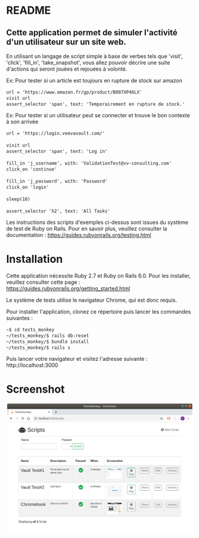 # README

## Cette application permet de simuler l'activité d'un utilisateur sur un site web.

En utilisant un langage de script simple à base de verbes tels que 'visit', 'click', 'fill_in', 'take_snapshot', vous allez pouvoir décrire une suite d'actions qui seront jouées et rejouées à volonté.

Ex: Pour tester si un article est toujours en rupture de stock sur amazon

```
url = 'https://www.amazon.fr/gp/product/B087XP46LX'
visit url
assert_selector 'span', text: 'Temporairement en rupture de stock.'
```

Ex: Pour tester si un utilisateur peut se connecter et trouve le bon contexte à son arrivée

```
url = 'https://login.veevavault.com/'

visit url
assert_selector 'span', text: 'Log in'

fill_in 'j_username', with: 'ValidationTest@vv-consulting.com'
click_on 'continue'

fill_in 'j_password', with: 'Password'
click_on 'login'

sleep(10)

assert_selector 'h2', text: 'All Tasks'
```

Les instructions des scripts d'exemples ci-dessus sont issues du système de test de Ruby on Rails. Pour en savoir plus, veuillez consulter la documentation : https://guides.rubyonrails.org/testing.html

# Installation
Cette application nécessite Ruby 2.7 et Ruby on Rails 6.0. Pour les installer, veuillez consulter cette page : https://guides.rubyonrails.org/getting_started.html

Le système de tests utilise le navigateur Chrome, qui est donc requis.

Pour installer l'application, clonez ce répertoire puis lancer les commandes suivantes :

```
~$ cd tests_monkey
~/tests_monkey/$ rails db:reset
~/tests_monkey/$ bundle install
~/tests_monkey/$ rails s
```

Puis lancer votre navigateur et visitez l'adresse suivante : http://localhost:3000

# Screenshot
![screenshot](https://github.com/philippe-nougaillon/Tests_monkey/blob/master/public/Capture_2020-06-18_13-06-54.png)